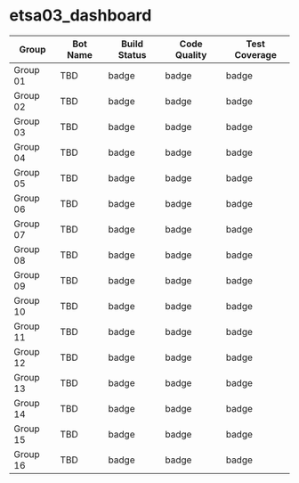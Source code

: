 # etsa03_dashboard


| Group | Bot Name | Build Status  | Code Quality | Test Coverage |
| ------------- | ------------- | ------------- | ------------ | ------------- |
| Group 01 | TBD | badge | badge | badge |
| Group 02 | TBD | badge | badge | badge |
| Group 03 | TBD | badge | badge | badge |
| Group 04 | TBD | badge | badge | badge |
| Group 05 | TBD | badge | badge | badge |
| Group 06 | TBD | badge | badge | badge |
| Group 07 | TBD | badge | badge | badge |
| Group 08 | TBD | badge | badge | badge |
| Group 09 | TBD | badge | badge | badge |
| Group 10 | TBD | badge | badge | badge |
| Group 11 | TBD | badge | badge | badge |
| Group 12 | TBD | badge | badge | badge |
| Group 13 | TBD | badge | badge | badge |
| Group 14 | TBD | badge | badge | badge |
| Group 15 | TBD | badge | badge | badge |
| Group 16 | TBD | badge | badge | badge |
